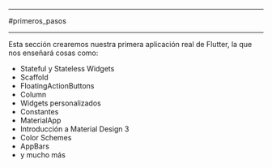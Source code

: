 ___
#primeros_pasos
____

Esta sección crearemos nuestra primera aplicación real de Flutter, la que nos enseñará cosas como:

  

- Stateful y Stateless Widgets
- Scaffold
- FloatingActionButtons
- Column
- Widgets personalizados
- Constantes
- MaterialApp
- Introducción a Material Design 3
- Color Schemes
- AppBars
- y mucho más
